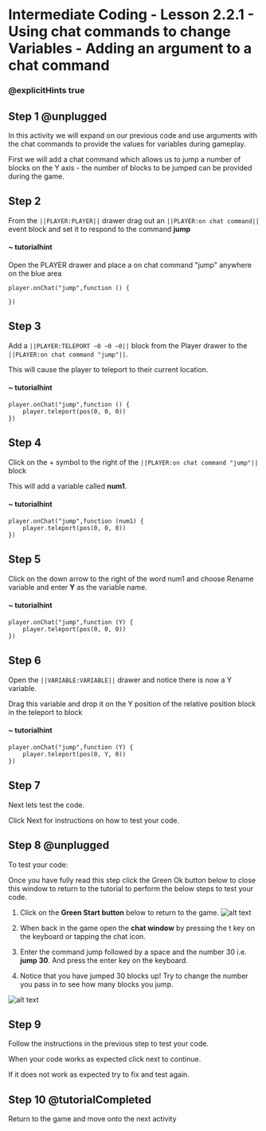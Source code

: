 # Intermediate Coding - Lesson 2.2.1 - Using chat commands to change Variables - Adding an argument to a chat command

### @explicitHints true

## Step 1 @unplugged
In this activity we will expand on our previous code and use arguments with the chat commands to provide the values for variables during gameplay.

First we will add a chat command which allows us to jump a number of blocks on the Y axis - the number of blocks to be jumped can be provided during the game.

## Step 2
From the ``||PLAYER:PLAYER||`` drawer drag out an ``||PLAYER:on chat command||`` event block and set it to respond to the command **jump**
#### ~ tutorialhint
Open the PLAYER drawer and place a on chat command "jump" anywhere on the blue area
```blocks
player.onChat("jump",function () {
 
})

```
## Step 3
Add a ``||PLAYER:TELEPORT ~0 ~0 ~0||`` block from the Player drawer to the ``||PLAYER:on chat command "jump"||``.

This will cause the player to teleport to their current location.
#### ~ tutorialhint
```blocks 
player.onChat("jump",function () {
	player.teleport(pos(0, 0, 0))
})

```

## Step 4
Click on the + symbol to the right of the ``||PLAYER:on chat command "jump"||`` block

This will add a variable called **num1**.
#### ~ tutorialhint
```blocks 
player.onChat("jump",function (num1) {
	player.teleport(pos(0, 0, 0))
})

```

## Step 5
Click on the down arrow to the right of the word num1 and choose Rename variable and enter **Y** as the variable name.
#### ~ tutorialhint
```blocks 
player.onChat("jump",function (Y) {
	player.teleport(pos(0, 0, 0))
})

```

## Step 6
Open the ``||VARIABLE:VARIABLE||`` drawer and notice there is now a Y variable.

Drag this variable and drop it on the Y position of the relative position block in the teleport to block
#### ~ tutorialhint
```blocks 
player.onChat("jump",function (Y) {
	player.teleport(pos(0, Y, 0))
})
```

## Step 7
Next lets test the code.

Click Next for instructions on how to test your code.

## Step 8 @unplugged
To test your code:

Once you have fully read this step click the Green Ok button below to close this window to return to the tutorial to perform the below steps to test your code.

1. Click on the **Green Start button** below to return to the game.
![alt text](https://intermediatev3.codingcredentials.com/Lesson2/2.1.1/images/2.jpg?raw=true "Start")


2. When back in the game open the **chat window** by pressing the t key on the keyboard or tapping the chat icon.
3. Enter the command jump followed by a space and the number 30 i.e. **jump 30**. And press the enter key on the keyboard.
4. Notice that you have jumped 30 blocks up! Try to change the number you pass in to see how many blocks you jump.

![alt text](https://intermediatev3.codingcredentials.com/Lesson2/2.2.1/images/1-Jump.jpg?raw=true "Jump")

## Step 9
Follow the instructions in the previous step to test your code.

When your code works as expected click next to continue.

If it does not work as expected try to fix and test again.


## Step 10 @tutorialCompleted
Return to the game and move onto the next activity